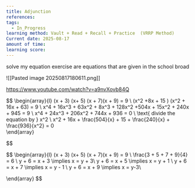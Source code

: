 ```yaml
---
title: Adjunction
references: 
tags:
  - In_Progress
learning method: Vault + Read + Recall + Practice  (VRRP Method)
Current date: 2025-08-17
amount of time: 
learning score:
---
```


solve my equation exercise are equations that are given in the school broad 


![[Pasted image 20250817180611.png]] 


https://www.youtube.com/watch?v=a9nvXovb84Q 


$$
\begin{array}{l} 
(x + 3) (x+ 5)  (x + 7)(x + 9)   =  9   \\
(x^2  +8x + 15 ) (x^2 + 16x  + 63)  = 9  \\
x^4 +  16x^3  +  63x^2 + 8x^3 + 128x^2  +504x + 15x^2 + 240x + 945  = 9  \\
 x^4 + 24x^3 + 206x^2  +  744x + 936  =  0    \\
\text{ divide the equation by } x^2   \\
x^2 + 16x +  \frac{504}{x} + 15 +  \frac{240}{x}  +  \frac{936}{x^2}   =   0   
\end{array}


$$ 


$$
\begin{array}{l} 
(x + 3) (x+ 5)  (x + 7)(x + 9)   =  9   \\
\frac{3 + 5 + 7 + 9}{4} =  6  \\
y + 6  = x + 3  \implies  x   = y +  3\\
y + 6  = x + 5 \implies  x  = y + 1  \\
y + 6  = x +  7  \implies x   = y  - 1  \\
y + 6 =  x +  9  \implies  x =  y-3\\

\end{array}
$$